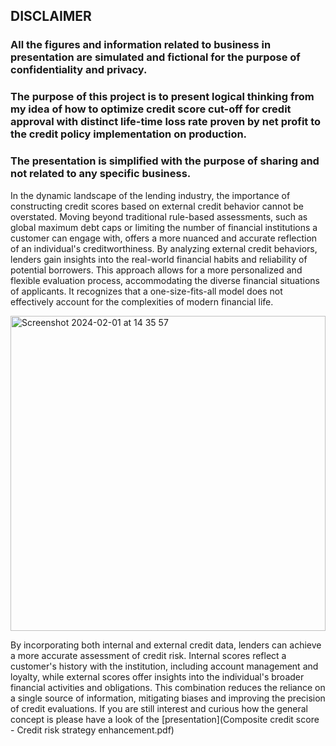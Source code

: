 ## DISCLAIMER
### All the figures and information related to business in presentation are simulated and fictional for the purpose of confidentiality and privacy. 
### The purpose of this project is to present logical thinking from my idea of how to optimize credit score cut-off for credit approval with distinct life-time loss rate proven by net profit to the credit policy implementation on production.
### The presentation is simplified with the purpose of sharing and not related to any specific business.  



In the dynamic landscape of the lending industry, the importance of constructing credit scores based on external credit behavior cannot be overstated. Moving beyond traditional rule-based assessments, such as global maximum debt caps or limiting the number of financial institutions a customer can engage with, offers a more nuanced and accurate reflection of an individual's creditworthiness. By analyzing external credit behaviors, lenders gain insights into the real-world financial habits and reliability of potential borrowers. This approach allows for a more personalized and flexible evaluation process, accommodating the diverse financial situations of applicants. It recognizes that a one-size-fits-all model does not effectively account for the complexities of modern financial life.

<img width="504" alt="Screenshot 2024-02-01 at 14 35 57" src="https://github.com/trungle14/composite_credit_score_policy_strategy/assets/143222481/f102115b-eab0-44a5-b1eb-67ee84c63c35">

By incorporating both internal and external credit data, lenders can achieve a more accurate assessment of credit risk. Internal scores reflect a customer's history with the institution, including account management and loyalty, while external scores offer insights into the individual's broader financial activities and obligations. This combination reduces the reliance on a single source of information, mitigating biases and improving the precision of credit evaluations.
If you are still interest and curious how the general concept is please have a look of the [presentation](Composite credit score - Credit risk strategy enhancement.pdf)
